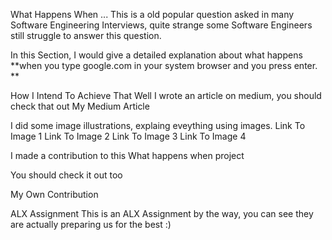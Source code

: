 What Happens When ...
This is a old popular question asked in many Software Engineering Interviews, quite strange some Software Engineers still struggle to answer this question.

In this Section, I would give a detailed explanation about what happens **when you type google.com in your system browser and you press enter. **

How I Intend To Achieve That
Well I wrote an article on medium, you should check that out
My Medium Article

I did some image illustrations, explaing eveything using images. Link To Image 1 Link To Image 2 Link To Image 3 Link To Image 4

I made a contribution to this What happens when project

You should check it out too

My Own Contribution

ALX Assignment
This is an ALX Assignment by the way, you can see they are actually preparing us for the best :)

